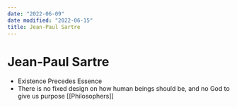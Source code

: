 ```yaml
---
date: "2022-06-09"
date modified: "2022-06-15"
title: Jean-Paul Sartre
---
```


# Jean-Paul Sartre
- Existence Precedes Essence
- There is no fixed design on how human beings should be, and no God to give us purpose
 [[Philosophers]]

